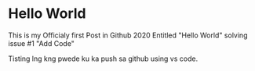 # Hello World

This is my Officialy first Post in Github 2020 
Entitled
"Hello World"
solving issue #1 
"Add Code"

Tisting lng kng pwede ku ka push sa github using vs code.